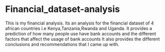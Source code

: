 # Financial_dataset-analysis
This is my financial analysis. Its an analysis for the financial dataset of 4 african countries i.e Kenya,Tanzania,Rwanda and Uganda.
It provides a prediction of how many people use have bank accounts and the different factors that affect  the usage of bank accounts
It also provides the different conclusions and recommendations that I came up with.
 
